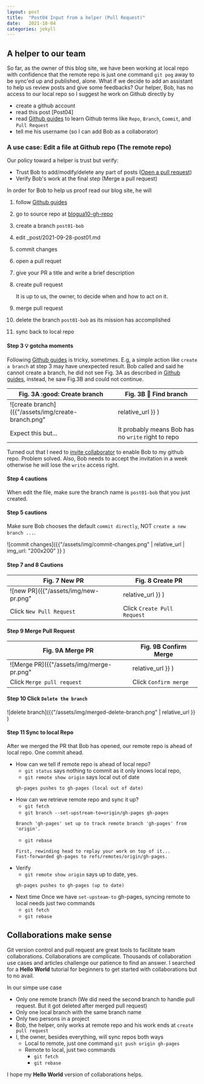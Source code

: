 ```yaml
---
layout: post
title:  "Post04 Input from a helper (Pull Request)"
date:   2021-10-04
categories: jekyll
---
```

## A helper to our team

So far, as the owner of this blog site, we have been working at local repo with confidence that the remote repo is just one command `git pog` away to be sync'ed up and published, alone. What if we decide to add an assistant to help us review posts and give some feedbacks? Our helper, Bob, has no access to our local repo so I suggest he work on Github directly by
 - create a github account
 - read this post [Post04]
 - read [Github guides] to learn Github terms like `Repo`, `Branch`, `Commit`, and `Pull Request`
 - tell me his username (so I can add Bob as a collaborator)

### A use case: Edit a file at Github repo (The remote repo)

Our policy toward a helper is trust but verify: 
 - Trust Bob to add/modify/delete any part of posts ([Open a pull request])
 - Verify Bob's work at the final step (Merge a pull request)

In order for Bob to help us proof read our blog site, he will

  1. follow [Github guides]
  1. go to source repo at [blogua10-gh-repo]
  1. create a branch `post01-bob`
  1. edit _post/2021-09-28-post01.md
  1. commit changes
  1. open a pull requet
  1. give your PR a title and write a brief description
  1. create pull request

     It is up to us, the owner, to decide when and how to act on it.
  1. merge pull request
  1. delete the branch `post01-bob` as its mission has accomplished
  1. sync back to local repo

#### Step 3 💡 gotcha moments

Following [Github guides] is tricky, sometimes. E.g, a simple action like `create a branch` at step 3 may have unexpected result. Bob called and said he cannot create a branch, he did not see Fig. 3A as described in [Github guides], instead, he saw Fig.3B and could not continue.

 Fig. 3A :good: Create branch | Fig. 3B :hot_face: Find branch
 ------ | ------
 ![create branch]({{"/assets/img/create-branch.png" | relative_url }} ) | ![find branch]({{"/assets/img/find-branch.png" | relative_url }} )
 Expect this but... | It probably means Bob has no `write` right to repo

Turned out that I need to [invite collaborator] to enable Bob to my github repo. Problem solved. Also, Bob needs to accept the invitation in a week otherwise he will lose the `write` access right.

#### Step 4 cautions

When edit the file, make sure the branch name is `post01-bob` that you just created. 

#### Step 5 cautions

Make sure Bob chooses the default `commit directly`, NOT `create a new branch ...`.

![commit changes]({{"/assets/img/commit-changes.png" | relative_url | img_url: "200x200" }} )

#### Step 7 and 8 Cautions

Fig. 7 New PR | Fig. 8 Create PR
------ | ------
 ![new PR]({{"/assets/img/new-pr.png" | relative_url }} ) | ![create PR]({{"/assets/img/create-pr.png" | relative_url }} )
 Click `New Pull Request` | Click `Create Pull Request`
 
#### Step 9 Merge Pull Request

Fig. 9A Merge PR | Fig. 9B Confirm Merge
------ | ------
 ![Merge PR]({{"/assets/img/merge-pr.png" | relative_url }} ) | ![Confirm Merge]({{"/assets/img/confirm-merge.png" | relative_url }} )
 Click `Merge pull request` | Click `Confirm merge`

#### Step 10 Click `Delete the branch`

 ![delete branch]({{"/assets/img/merged-delete-branch.png" | relative_url }} )

#### Step 11 Sync to local Repo

After we merged the PR that Bob has opened, our remote repo is ahead of local repo. One commit ahead.

 - How can we tell if remote repo is ahead of local repo?
   - `git status` says nothing to commit as it only knows local repo,
   - `git remote show origin` says local out of date
   ```
   gh-pages pushes to gh-pages (local out of date)
   ```
 - How can we retrieve remote repo and sync it up?
   - `git fetch`
   - `git branch --set-upstream-to=origin/gh-pages gh-pages`
   ```
   Branch 'gh-pages' set up to track remote branch 'gh-pages' from 'origin'.
   ```
   - `git rebase`
   ```
   First, rewinding head to replay your work on top of it...
   Fast-forwarded gh-pages to refs/remotes/origin/gh-pages.
   ```
 - Verify
   - `git remote show origin` says up to date, yes.
   ```
   gh-pages pushes to gh-pages (up to date)
   ```
 - Next time
   Once we have `set-upsteam-to` gh-pages, syncing remote to local needs just two commands
   - `git fetch`
   - `git rebase`

## Collaborations make sense

 Git version control and pull request are great tools to facilitate team collaborations. Collaborations are complicate. Thousands of collaboration use cases and articles challenge our patience to find an answer. I searched for a **Hello World** tutorial for beginners to get started with collaborations but to no avail.
 
 In our simpe use case
  - Only one remote branch (We did need the second branch to handle pull request. But it got deleted after merged pull request)
  - Only one local branch with the same branch name
  - Only two persons in a project
  - Bob, the helper, only works at remote repo and his work ends at `create pull request`
  - I, the owner, besides everything, will sync repos both ways
    - Local to remote, just one command `git push origin gh-pages`
    - Remote to local, just two commands
      - `git fetch`
      - `git rebase`
  
 I hope my **Hello World** version of collaborations helps.

[Post01]: /jekyll/2021/09/28/post01.html
[blogua10-gh-repo]:   https://github.com/kuolai/blogua10
[Open a Pull Request]: https://guides.github.com/activities/hello-world/#pr
[Github guides]: https://guides.github.com/activities/hello-world/
[Invite collaborator]: https://docs.github.com/en/account-and-profile/setting-up-and-managing-your-github-user-account/managing-access-to-your-personal-repositories/inviting-collaborators-to-a-personal-repository
